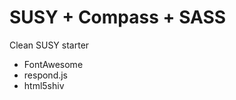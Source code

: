 SUSY + Compass + SASS
================================

Clean SUSY starter

+ FontAwesome
+ respond.js
+ html5shiv